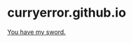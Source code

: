 # curryerror.github.io
<a href="https://curryerror.github.io/" target="_blank">You have my sword.</a>
